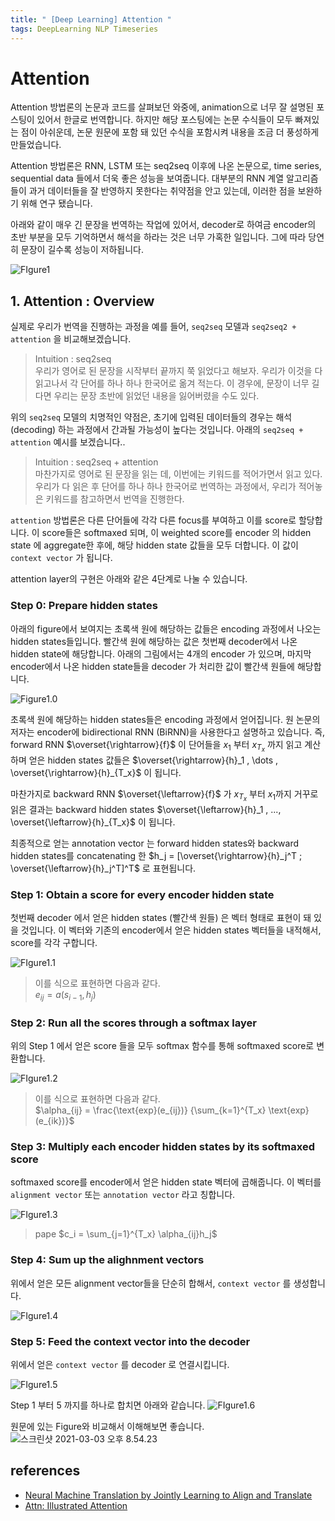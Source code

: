 ```yaml
---
title: " [Deep Learning] Attention "
tags: DeepLearning NLP Timeseries
---
```


# Attention

Attention 방법론의 논문과 코드를 살펴보던 와중에, animation으로 너무 잘 설명된 포스팅이 있어서 한글로 번역합니다. 하지만 해당 포스팅에는 논문 수식들이 모두 빠져있는 점이 아쉬운데, 논문 원문에 포함 돼 있던 수식을 포함시켜 내용을 조금 더 풍성하게 만들었습니다.

Attention 방법론은 RNN, LSTM 또는 seq2seq 이후에 나온 논문으로, time series, sequential data 들에서 더욱 좋은 성능을 보여줍니다. 대부분의 RNN 계열 알고리즘들이 과거 데이터들을 잘 반영하지 못한다는 취약점을 안고 있는데, 이러한 점을 보완하기 위해 연구 됐습니다.

아래와 같이 매우 긴 문장을 번역하는 작업에 있어서, decoder로 하여금 encoder의 초반 부분을 모두 기억하면서 해석을 하라는 것은 너무 가혹한 일입니다. 그에 따라 당연히 문장이 길수록 성능이 저하됩니다.

![FIgure1](https://i.imgur.com/GdyVRaJ.png)

## 1. Attention : Overview

실제로 우리가 번역을 진행하는 과정을 예를 들어, `seq2seq` 모델과 `seq2seq2 + attention` 을 비교해보겠습니다.

> Intuition : seq2seq<br>
> 우리가 영어로 된 문장을 시작부터 끝까지 쭉 읽었다고 해보자. 우리가 이것을 다 읽고나서 각 단어를 하나 하나 한국어로 옮겨 적는다. 이 경우에, 문장이 너무 길다면 우리는 문장 초반에 읽었던 내용을 잃어버렸을 수도 있다.

위의 `seq2seq` 모델의 치명적인 약점은, 초기에 입력된 데이터들의 경우는 해석 (decoding) 하는 과정에서 간과될 가능성이 높다는 것입니다. 아래의 `seq2seq + attention` 예시를 보겠습니다..

> Intuition : seq2seq + attention<br>
> 마찬가지로 영어로 된 문장을 읽는 데, 이번에는 키워드를 적어가면서 읽고 있다. 우리가 다 읽은 후 단어를 하나 하나 한국어로 번역하는 과정에서, 우리가 적어놓은 키워드를 참고하면서 번역을 진행한다.

`attention` 방법론은 다른 단어들에 각각 다른 focus를 부여하고 이를 score로 할당합니다. 이 score들은 softmaxed 되며, 이 weighted score를 encoder 의 hidden state 에 aggregate한 후에, 해당 hidden state 값들을 모두 더합니다. 이 값이 `context vector` 가 됩니다.

attention layer의 구현은 아래와 같은 4단계로 나눌 수 있습니다.

### Step 0: Prepare hidden states

아래의 figure에서 보여지는 초록색 원에 해당하는 값들은 encoding 과정에서 나오는 hidden states들입니다. 빨간색 원에 해당하는 값은 첫번째 decoder에서 나온 hidden state에 해당합니다. 아래의 그림에서는 4개의 encoder 가 있으며, 마지막 encoder에서 나온 hidden state들을 decoder 가 처리한 값이 빨간색 원들에 해당합니다.

![Figure1.0](https://i.imgur.com/Rn21qwk.gif)

초록색 원에 해당하는 hidden states들은 encoding 과정에서 얻어집니다. 원 논문의 저자는 encoder에 bidirectional RNN (BiRNN)을 사용한다고 설명하고 있습니다. 즉, forward RNN $\overset{\rightarrow}{f}$ 이 단어들을 $x_1$ 부터 $x_{T_x}$ 까지 읽고 계산하며 얻은 hidden states 값들은 $\overset{\rightarrow}{h}_1 , \dots , \overset{\rightarrow}{h}_{T_x}$ 이 됩니다.

마찬가지로 backward RNN $\overset{\leftarrow}{f}$ 가 $x_{T_x}$ 부터 $x_1$까지 거꾸로 읽은 결과는 backward hidden states $\overset{\leftarrow}{h}_1 , ..., \overset{\leftarrow}{h}_{T_x}$ 이 됩니다.

최종적으로 얻는 annotation vector 는 forward hidden states와 backward hidden states를 concatenating 한 $h_j = [\overset{\rightarrow}{h}_j^T ; \overset{\leftarrow}{h}_j^T]^T$ 로 표현됩니다.

### Step 1: Obtain a score for every encoder hidden state

첫번째 decoder 에서 얻은 hidden states (빨간색 원들) 은 벡터 형태로 표현이 돼 있을 것입니다. 이 벡터와 기존의 encoder에서 얻은 hidden states 벡터들을 내적해서, score를 각각 구합니다.

![FIgure1.1](https://i.imgur.com/oJRt9fh.gif)

> 이를 식으로 표현하면 다음과 같다. <br>
> $e_{ij} = a(s_{i-1}, h_j)$

### Step 2: Run all the scores through a softmax layer

위의 Step 1 에서 얻은 score 들을 모두 softmax 함수를 통해 softmaxed score로 변환합니다.

![FIgure1.2](https://i.imgur.com/0lqeh4T.gif)

> 이를 식으로 표현하면 다음과 같다.<br>
> $\alpha_{ij} = \frac{\text{exp}(e_{ij})} {\sum_{k=1}^{T_x} \text{exp}(e_{ik})}$

### Step 3: Multiply each encoder hidden states by its softmaxed score

softmaxed score를 encoder에서 얻은 hidden state 벡터에 곱해줍니다. 이 벡터를 `alignment vector` 또는 `annotation vector` 라고 칭합니다.

![FIgure1.3](https://i.imgur.com/EINO31S.gif)

> pape $c_i = \sum_{j=1}^{T_x} \alpha_{ij}h_j$

### Step 4: Sum up the alighnment vectors

위에서 얻은 모든 alignment vector들을 단순히 합해서, `context vector` 를 생성합니다.

![FIgure1.4](https://i.imgur.com/NEV0Clo.gif)

### Step 5: Feed the context vector into the decoder

위에서 얻은 `context vector` 를 decoder 로 연결시킵니다.

![FIgure1.5](https://i.imgur.com/nWkOZ4q.gif)

Step 1 부터 5 까지를 하나로 합치면 아래와 같습니다.
![FIgure1.6](https://i.imgur.com/stA5DGN.gif)

원문에 있는 Figure와 비교해서 이해해보면 좋습니다.
![스크린샷 2021-03-03 오후 8.54.23](https://i.imgur.com/oyBu3xh.png)


## references <br>
- [Neural Machine Translation by Jointly Learning to Align and Translate](https://arxiv.org/abs/1409.0473)
- [Attn: Illustrated Attention
](https://towardsdatascience.com/attn-illustrated-attention-5ec4ad276ee3)
